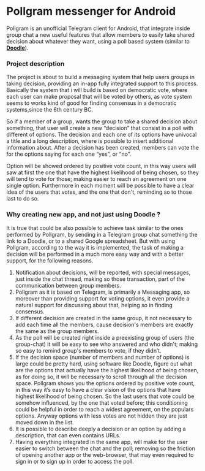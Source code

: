 # Pollgram messenger for Android

Pollgram is an unofficial Telegram client for Android, that integrate inside group chat a new useful features that allow members to easily take shared decision about whatever they want, using a poll based system (similar to [**Doodle**](https://doodle.com/)).

### Project description

The project is about to build a messaging system that help users groups in taking decision, providing an in-app fully integrated support to this process. Basically the system that i will build is based on democratic vote, where each user can make proposal that will be voted by others, as vote system seems to works kind of good for finding consensus in a democratic systems,since the 6th century BC.

So if a member of a group, wants the group to take a shared decision about something, that user will create a new “decision” that consist in a poll with different of options. The decision and each one of its options have univocal a title and a long description, where is  possible to insert additional information about. After a decision has been created, members can vote the for the options saying for each one “yes”, or “no”. 

Option will be showed ordered by positive vote count, in this way users will saw at first the one that have the highest likelihood of being chosen, so they will tend to vote for those; making easier to reach an agreement on one single option. Furthermore in each moment will be possible to have a clear idea of the users that votes, and the one that don't, reminding so to those last to do so.

### Why creating new app, and not just using Doodle ?

It is true that could be also possible to achieve task similar to the ones performed by Pollgram, by sending in a Telegram group chat something the link to a Doodle, or to a shared Google spreadsheet. But with using Pollgram, according to the way it is implemented, the task of making a decision will be performed in a much more easy way and with a better support, for the following reasons.
 1. Notification about decisions, will be reported, with special messages, just inside the chat thread, making so those transaction, part of the communication between group members. 
 2. Pollgram as it is based on Telegram, is primarily a Messaging app, so moreover than providing support for voting options, it even provide a natural support for discussing about that, helping so in  finding consensus.
 3. If different decision are created in the same group, it not necessary to add each time all the members, cause decision's members are exactly the same as the group members.
 4. As the poll will be created right inside a preexisting group of users (the group-chat) it will be  easy to see who answered and who didn't; making so easy to remind group's members to vote, if they didn’t.
 5. If the decision space (number of members and number of options) is large could be pretty hard, using software like Doodle, figure out what are the options that actually have the highest likelihood of being chosen, as for doing so, it will be necessary to scroll through all the decision space. Pollgram shows you the options ordered by positive vote count, in this way it’s easy to have a clear vision of the options that have highest likelihood of being chosen. So the last users that vote could be somehow influenced, by the one that voted before; this conditioning could be helpful in order to reach a widest agreement, on the populars options. Anyway options with less votes are not hidden they are just moved down in the list. 
 6. It is possible to describe deeply a decision or an option by adding a description, that can even contains URLs.
 7. Having everything integrated in the same app, will make for the user easier to switch between the chat and the poll; removing so the friction of opening another app or the web-browser, that may even required to sign in or to sign up in order to access the poll.

